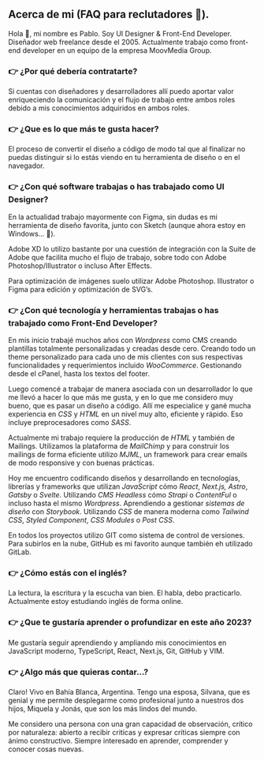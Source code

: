 ## Acerca de mi (FAQ para reclutadores 👀).
  
Hola 👋, mi nombre es Pablo. Soy UI Designer & Front-End Developer. Diseñador web freelance desde el 2005. Actualmente trabajo como front-end developer en un equipo de la empresa MoovMedia Group.

### 👉 ¿Por qué debería contratarte? 

Si cuentas con diseñadores y desarrolladores allí puedo aportar valor enriqueciendo la comunicación y el flujo de trabajo entre ambos roles debido a mis conocimientos adquiridos en ambos roles.

### 👉 ¿Que es lo que más te gusta hacer?

El proceso de convertir el diseño a código de modo tal que al finalizar no puedas distinguir si lo estás viendo en tu herramienta de diseño o en el navegador.

### 👉 ¿Con qué software trabajas o has trabajado como UI Designer?

En la actualidad trabajo mayormente con Figma, sin dudas es mi herramienta de diseño favorita, junto con Sketch (aunque ahora estoy en Windows... 🤪). 

Adobe XD lo utilizo bastante por una cuestión de integración con la Suite de Adobe que facilita mucho el flujo de trabajo, sobre todo con Adobe Photoshop/Illustrator o incluso After Effects.

Para optimización de imágenes suelo utilizar Adobe Photoshop. Illustrator o Figma para edición y optimización de SVG’s.

### 👉 ¿Con qué tecnología y herramientas trabajas o has trabajado como Front-End Developer?

En mis inicio trabajé muchos años con *Wordpress* como CMS creando plantillas totalmente personalizadas y creadas desde cero. Creando todo un theme personalizado para cada uno de mis clientes con sus respectivas funcionalidades y requerimientos incluido *WooCommerce*. Gestionando desde el cPanel, hasta los textos del footer.

Luego comencé a trabajar de manera asociada con un desarrollador lo que me llevó a hacer lo que más me gusta, y en lo que me considero muy bueno, que es pasar un diseño a código. Allí me especialice y gané mucha experiencia en *CSS* y *HTML* en un nivel muy alto, eficiente y rápido. Eso incluye preprocesadores como *SASS*.

Actualmente mi trabajo requiere la producción de *HTML* y también de Mailings. Utilizamos la plataforma de *MailChimp* y para construir los mailings de forma eficiente utilizo *MJML*, un framework para crear emails de modo responsive y con buenas prácticas.

Hoy me encuentro codificando diseños y desarrollando en tecnologías, librerías y frameworks que utilizan *JavaScript* cómo *React*, *Next.js,* *Astro*, *Gatsby* o *Svelte*. Utilizando *CMS Headless* cómo *Strapi* o *ContentFul* o incluso hasta el mismo *Wordpress*. Aprendiendo a gestionar *sistemas de diseño* con *Storybook*. Utilizando *CSS* de manera moderna como *Tailwind CSS*, *Styled Component*, *CSS Modules* o *Post CSS*.

En todos los proyectos utilizo GIT como sistema de control de versiones. Para subirlos en la nube, GitHub es mi favorito aunque también eh utilizado GitLab.

### 👉 ¿Cómo estás con el inglés?

La lectura, la escritura y la escucha van bien. El habla, debo practicarlo. Actualmente estoy estudiando inglés de forma online.

### 👉 ¿Que te gustaría aprender o profundizar en este año 2023?

Me gustaría seguir aprendiendo y ampliando mis conocimientos en JavaScript moderno, TypeScript, React, Next.js, Git, GitHub y VIM.

### 👉 ¿Algo más que quieras contar…?

Claro! Vivo en Bahía Blanca, Argentina. Tengo una esposa, Silvana, que es genial y me permite desplegarme como profesional junto a nuestros dos hijos, Miquela y Jonás, que son los más lindos del mundo.

Me considero una persona con una gran capacidad de observación, crítico por naturaleza: abierto a recibir criticas y expresar críticas siempre con ánimo constructivo. Siempre interesado en aprender, comprender y conocer cosas nuevas.



<!---
- 👋 Hi, I’m @pablofogliazza
- 👀 I’m interested in ...
- 🌱 I’m currently learning ...
- 💞️ I’m looking to collaborate on ...
- 📫 How to reach me ...

pablofogliazza/pablofogliazza is a ✨ special ✨ repository because its `README.md` (this file) appears on your GitHub profile.
You can click the Preview link to take a look at your changes.
--->
